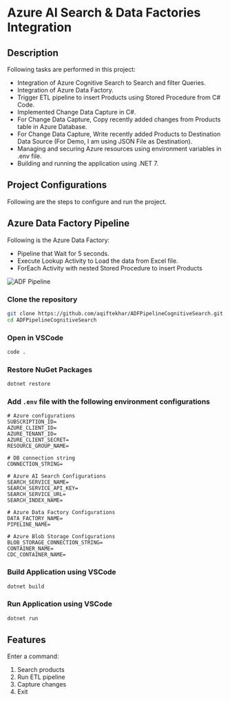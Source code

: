 # Azure AI Search & Data Factories Integration

## Description
Following tasks are performed in this project:
- Integration of Azure Cognitive Search to Search and filter Queries.
- Integration of Azure Data Factory.
- Trigger ETL pipeline to insert Products using Stored Procedure from C# Code.
- Implemented Change Data Capture in C#.
- For Change Data Capture, Copy recently added changes from Products table in Azure Database.
- For Change Data Capture, Write recently added Products to Destination Data Source (For Demo, I am using JSON File as Destination).
- Managing and securing Azure resources using environment variables in .env file.
- Building and running the application using .NET 7.

## Project Configurations
Following are the steps to configure and run the project.

## Azure Data Factory Pipeline
Following is the Azure Data Factory:
- Pipeline that Wait for 5 seconds.
- Execute Lookup Activity to Load the data from Excel file.
- ForEach Activity with nested Stored Procedure to insert Products

![ADF Pipeline](./images/adf_pipeline.png "ADF Pipeline")

### Clone the repository
```bash
git clone https://github.com/aqiftekhar/ADFPipelineCognitiveSearch.git
cd ADFPipelineCognitiveSearch
```

### Open in VSCode
```bash
code .
```

### Restore NuGet Packages
```bash
dotnet restore
```

### Add `.env` file with the following environment configurations
```env
# Azure configurations
SUBSCRIPTION_ID=
AZURE_CLIENT_ID=
AZURE_TENANT_ID=
AZURE_CLIENT_SECRET=
RESOURCE_GROUP_NAME=

# DB connection string
CONNECTION_STRING=

# Azure AI Search Configurations
SEARCH_SERVICE_NAME=
SEARCH_SERVICE_API_KEY=
SEARCH_SERVICE_URL=
SEARCH_INDEX_NAME=

# Azure Data Factory Configurations
DATA_FACTORY_NAME=
PIPELINE_NAME=

# Azure Blob Storage Configurations
BLOB_STORAGE_CONNECTION_STRING=
CONTAINER_NAME=
CDC_CONTAINER_NAME=
```

### Build Application using VSCode
```bash
dotnet build
```

### Run Application using VSCode
```bash
dotnet run
```

## Features
Enter a command:
1. Search products
2. Run ETL pipeline
3. Capture changes
4. Exit
